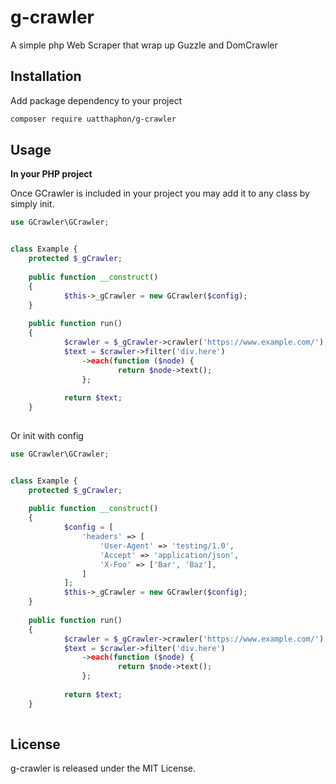 # g-crawler
A simple php Web Scraper that wrap up Guzzle and DomCrawler

## Installation

Add package dependency to your project

```bash
composer require uatthaphon/g-crawler
```

## Usage

**In your PHP project**

Once GCrawler is included in your project you may add it to any class by simply init.

```php
use GCrawler\GCrawler;


class Example {
    protected $_gCrawler;
    
    public function __construct()
    {
            $this->_gCrawler = new GCrawler($config);
    }
    
    public function run()
    {
            $crawler = $_gCrawler->crawler('https://www.example.com/');
            $text = $crawler->filter('div.here')
                ->each(function ($node) {
                        return $node->text();
                };
                
            return $text;
    }
    
```

Or init with config

```php
use GCrawler\GCrawler;


class Example {
    protected $_gCrawler;
    
    public function __construct()
    {
            $config = [
                'headers' => [
                    'User-Agent' => 'testing/1.0',
                    'Accept' => 'application/json',
                    'X-Foo' => ['Bar', 'Baz'],
                ]
            ];
            $this->_gCrawler = new GCrawler($config);
    }
    
    public function run()
    {
            $crawler = $_gCrawler->crawler('https://www.example.com/');
            $text = $crawler->filter('div.here')
                ->each(function ($node) {
                        return $node->text();
                };
                
            return $text;
    }
    
```

## License

g-crawler is released under the MIT License.
